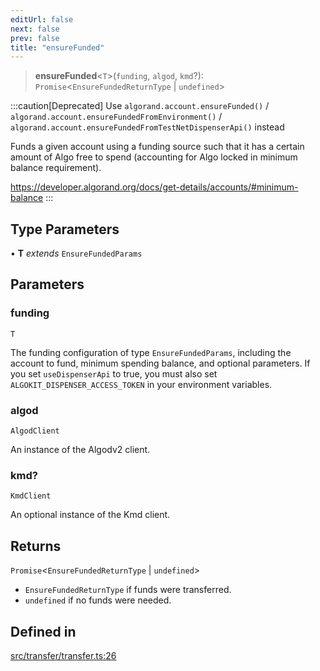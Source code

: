```yaml
---
editUrl: false
next: false
prev: false
title: "ensureFunded"
---
```


> **ensureFunded**\<`T`\>(`funding`, `algod`, `kmd`?): `Promise`\<`EnsureFundedReturnType` \| `undefined`\>

:::caution[Deprecated]
Use `algorand.account.ensureFunded()` / `algorand.account.ensureFundedFromEnvironment()`
/ `algorand.account.ensureFundedFromTestNetDispenserApi()` instead

Funds a given account using a funding source such that it has a certain amount of Algo free to spend (accounting for Algo locked in minimum balance requirement).

https://developer.algorand.org/docs/get-details/accounts/#minimum-balance
:::

## Type Parameters

• **T** *extends* `EnsureFundedParams`

## Parameters

### funding

`T`

The funding configuration of type `EnsureFundedParams`, including the account to fund, minimum spending balance, and optional parameters. If you set `useDispenserApi` to true, you must also set `ALGOKIT_DISPENSER_ACCESS_TOKEN` in your environment variables.

### algod

`AlgodClient`

An instance of the Algodv2 client.

### kmd?

`KmdClient`

An optional instance of the Kmd client.

## Returns

`Promise`\<`EnsureFundedReturnType` \| `undefined`\>

- `EnsureFundedReturnType` if funds were transferred.
- `undefined` if no funds were needed.

## Defined in

[src/transfer/transfer.ts:26](https://github.com/algorandfoundation/algokit-utils-ts/blob/e57e96ab17213653e656688e8d7251c0107554cf/src/transfer/transfer.ts#L26)
